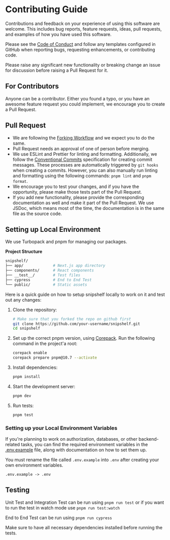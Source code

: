 # Contributing Guide

Contributions and feedback on your experience of using this software are welcome. This includes bug reports, feature requests, ideas, pull requests, and examples of how you have used this software.

Please see the [Code of Conduct](./CODE_OF_CONDUCT.md) and follow any templates configured in GitHub when reporting bugs, requesting enhancements, or contributing code.

Please raise any significant new functionality or breaking change an issue for discussion before raising a Pull Request for it.

## For Contributors

Anyone can be a contributor. Either you found a typo, or you have an awesome feature request you could implement, we encourage you to create a Pull Request.

## Pull Request

- We are following the [Forking Workflow](https://www.atlassian.com/git/tutorials/comparing-workflows/forking-workflow) and we expect you to do the same.
- Pull Request needs an approval of one of person before merging.
- We use ESLint and Prettier for linting and formatting. Additionally, we follow the [Conventional Commits](https://www.conventionalcommits.org/en/v1.0.0/) specification for creating commit messages. These processes are automatically triggered by `git hooks` when creating a commits. However, you can also manually run linting and formatting using the following commands: `pnpm lint` and `pnpm format`.
- We encourage you to test your changes, and if you have the opportunity, please make those tests part of the Pull Request.
- If you add new functionality, please provide the corresponding documentation as well and make it part of the Pull Request. We use JSDoc, which means most of the time, the documentation is in the same file as the source code.

## Setting up Local Environment

We use Turbopack and pnpm for managing our packages.

**Project Structure**

```bash
snipshelf/
├── app/             # Next.js app directory
├── components/      # React components
├── __test__/        # Test files
├── cypress          # End to End Test
└── public/          # Static assets
```

Here is a quick guide on how to setup snipshelf locally to work on it and test out any changes:

1. Clone the repository:

   ```bash
   # Make sure that you forked the repo on github first
   git clone https://github.com/your-username/snipshelf.git
   cd snipshelf
   ```

2. Set up the correct pnpm version, using [Corepack](https://github.com/nodejs/corepack). Run the following command in the project'a root:

   ```bash
   corepack enable
   corepack prepare pnpm@10.7 --activate
   ```

3. Install dependencies:

   ```bash
   pnpm install
   ```

4. Start the development server:

   ```bash
   pnpm dev
   ```

5. Run tests:
   ```bash
   pnpm test
   ```

### Setting up your Local Environment Variables

If you're planning to work on authorization, databases, or other backend-related tasks, you can find the required environment variables in the [.env.example](./.env.example) file, along with documentation on how to set them up.

You must rename the file called `.env.example` into `.env` after creating your own environment variables.

```
.env.example -> .env
```

## Testing

Unit Test and Integration Test can be run using `pnpm run test`
or if you want to run the test in watch mode use `pnpm run test:watch`

End to End Test can be run using `pnpm run cypress`

Make sure to have all necessary dependencies installed before running the tests.
